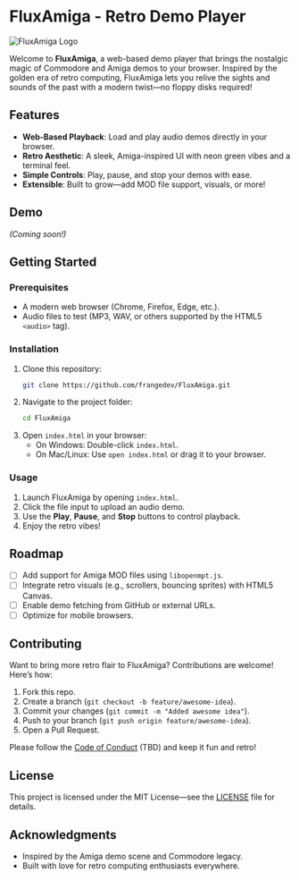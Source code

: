 # FluxAmiga - Retro Demo Player

![FluxAmiga Logo](fluxamiga.png) 

Welcome to **FluxAmiga**, a web-based demo player that brings the nostalgic magic of Commodore and Amiga demos to your browser. Inspired by the golden era of retro computing, FluxAmiga lets you relive the sights and sounds of the past with a modern twist—no floppy disks required!

## Features

- **Web-Based Playback**: Load and play audio demos directly in your browser.
- **Retro Aesthetic**: A sleek, Amiga-inspired UI with neon green vibes and a terminal feel.
- **Simple Controls**: Play, pause, and stop your demos with ease.
- **Extensible**: Built to grow—add MOD file support, visuals, or more!

## Demo

*(Coming soon!)*

## Getting Started

### Prerequisites
- A modern web browser (Chrome, Firefox, Edge, etc.).
- Audio files to test (MP3, WAV, or others supported by the HTML5 `<audio>` tag).

### Installation
1. Clone this repository:
   ```bash
   git clone https://github.com/frangedev/FluxAmiga.git
   ```
2. Navigate to the project folder:
   ```bash
   cd FluxAmiga
   ```
3. Open `index.html` in your browser:
   - On Windows: Double-click `index.html`.
   - On Mac/Linux: Use `open index.html` or drag it to your browser.

### Usage
1. Launch FluxAmiga by opening `index.html`.
2. Click the file input to upload an audio demo.
3. Use the **Play**, **Pause**, and **Stop** buttons to control playback.
4. Enjoy the retro vibes!

## Roadmap

- [ ] Add support for Amiga MOD files using `libopenmpt.js`.
- [ ] Integrate retro visuals (e.g., scrollers, bouncing sprites) with HTML5 Canvas.
- [ ] Enable demo fetching from GitHub or external URLs.
- [ ] Optimize for mobile browsers.

## Contributing

Want to bring more retro flair to FluxAmiga? Contributions are welcome! Here’s how:
1. Fork this repo.
2. Create a branch (`git checkout -b feature/awesome-idea`).
3. Commit your changes (`git commit -m "Added awesome idea"`).
4. Push to your branch (`git push origin feature/awesome-idea`).
5. Open a Pull Request.

Please follow the [Code of Conduct](CODE_OF_CONDUCT.md) (TBD) and keep it fun and retro!

## License

This project is licensed under the MIT License—see the [LICENSE](LICENSE) file for details.

## Acknowledgments

- Inspired by the Amiga demo scene and Commodore legacy.
- Built with love for retro computing enthusiasts everywhere.
